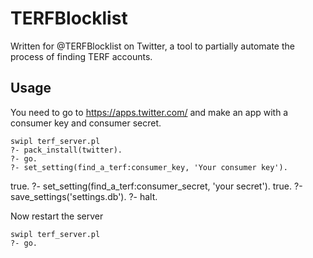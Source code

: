 # TERFBlocklist

Written for @TERFBlocklist on Twitter, a tool to partially automate the process of finding TERF accounts.

## Usage

You need to go to https://apps.twitter.com/ and make an app with a consumer key and consumer secret.

    swipl terf_server.pl
    ?- pack_install(twitter).
    ?- go.
    ?- set_setting(find_a_terf:consumer_key, 'Your consumer key').
true.
    ?- set_setting(find_a_terf:consumer_secret, 'your secret').
true.
    ?-save_settings('settings.db').
    ?- halt.

Now restart the server 

    swipl terf_server.pl
    ?- go.


